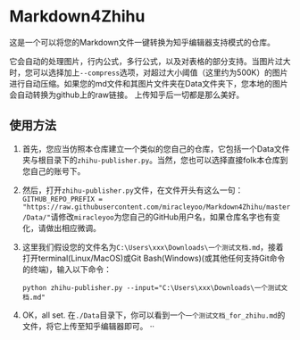 # Markdown4Zhihu

这是一个可以将您的Markdown文件一键转换为知乎编辑器支持模式的仓库。

它会自动的处理图片，行内公式，多行公式，以及对表格的部分支持。当图片过大时，您可以选择加上`--compress`选项，对超过大小阈值（这里约为500K）的图片进行自动压缩。如果您的md文件和其图片文件夹在Data文件夹下，您本地的图片会自动转换为github上的raw链接。
上传知乎后一切都是那么美好。

## 使用方法

1. 首先，您应当仿照本仓库建立一个类似的您自己的仓库，它包括一个Data文件夹与根目录下的`zhihu-publisher.py`。当然，您也可以选择直接folk本仓库到您自己的账号下。

2. 然后，打开`zhihu-publisher.py`文件，在文件开头有这么一句：`GITHUB_REPO_PREFIX = "https://raw.githubusercontent.com/miracleyoo/Markdown4Zhihu/master/Data/"`请修改`miracleyoo`为您自己的GitHub用户名，如果仓库名字也有变化，请做出相应微调。

3. 这里我们假设您的文件名为`C:\Users\xxx\Downloads\一个测试文档.md`，接着打开terminal(Linux/MacOS)或Git Bash(Windows)(或其他任何支持Git命令的终端)，输入以下命令：

   `python zhihu-publisher.py --input="C:\Users\xxx\Downloads\一个测试文档.md"`

4. OK，all set. 在`./Data`目录下，你可以看到一个`一个测试文档_for_zhihu.md`的文件，将它上传至知乎编辑器即可。
··